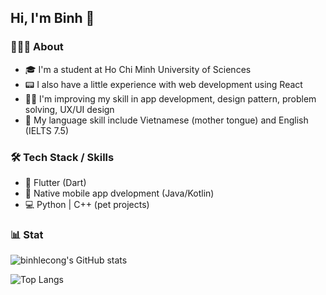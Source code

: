 ## Hi, I'm Binh 👋

### 👨🏻‍💻 About
- 🎓 I'm a student at Ho Chi Minh University of Sciences
- 📟 I also have a little experience with web development using React
- 🏃‍♂️ I'm improving my skill in app development, design pattern, problem solving, UX/UI design
- 💬 My language skill include Vietnamese (mother tongue) and English (IELTS 7.5)

### 🛠 Tech Stack / Skills
- 🎯 Flutter (Dart)
- 📱  Native mobile app dvelopment (Java/Kotlin)
- 💻 Python | C++ (pet projects)

### 📊 Stat
![binhlecong's GitHub stats](https://github-readme-stats.vercel.app/api?username=binhlecong&show_icons=true&theme=cobalt)

![Top Langs](https://github-readme-stats.vercel.app/api/top-langs/?username=binhlecong&theme=nightowl&layout=compact)
